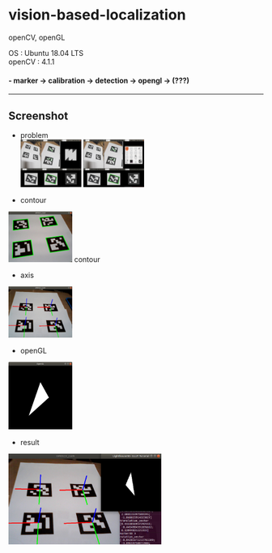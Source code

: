 # vision-based-localization
openCV, openGL


OS : Ubuntu 18.04 LTS  
openCV : 4.1.1


  
#### - marker -> calibration -> detection -> opengl -> (???)
  
----

Screenshot
----
- problem  
<img src="./img/problem1.png" width="25%" >  <img src="./img/problem2.png" width="25%" >  

- contour  
<img src="./img/contour.png" width="25%" >
<a width="25%">contour</a>

- axis
<img src="./img/axis.png" width="25%" >

- openGL
<img src="./img/opengl.png" width="25%" >

- result
<img src="./img/all.png" width="60%" >
